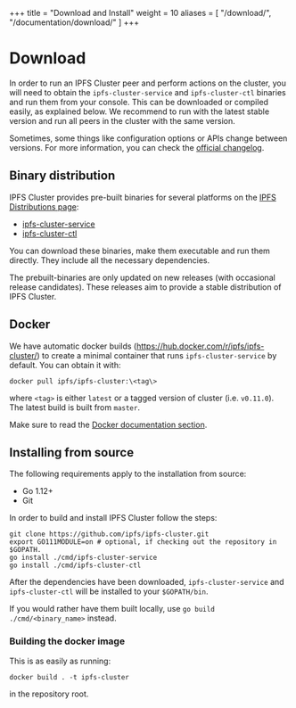 +++
title = "Download and Install"
weight = 10
aliases = [
    "/download/",
    "/documentation/download/"
]
+++

# Download

In order to run an IPFS Cluster peer and perform actions on the cluster, you will need to obtain the `ipfs-cluster-service` and `ipfs-cluster-ctl` binaries and run them from your console. This can be downloaded or compiled easily, as explained below. We recommend to run with the latest stable version and run all peers in the cluster with the same version.

Sometimes, some things like configuration options or APIs change between versions. For more information, you can check the [official
changelog](https://github.com/ipfs/ipfs-cluster/blob/master/CHANGELOG.md).

## Binary distribution

IPFS Cluster provides pre-built binaries for several platforms on the [IPFS Distributions page](https://dist.ipfs.io):

* [ipfs-cluster-service](https://dist.ipfs.io/#ipfs-cluster-service)
* [ipfs-cluster-ctl](https://dist.ipfs.io/#ipfs-cluster-ctl)

You can download these binaries, make them executable and run them directly. They include all the necessary dependencies.

The prebuilt-binaries are only updated on new releases (with occasional release candidates). These releases aim to provide a stable distribution of IPFS Cluster.


## Docker

We have automatic docker builds (https://hub.docker.com/r/ipfs/ipfs-cluster/) to create a minimal container that runs `ipfs-cluster-service` by default. You can obtain it with:

```
docker pull ipfs/ipfs-cluster:\<tag\>
```

where `<tag>` is either `latest` or a tagged version of cluster (i.e. `v0.11.0`). The latest build is built from `master`.

<div class="tipbox tip">Make sure to read the <a href="/documentation/deployment/docker">Docker documentation section</a>.</div>


## Installing from source

The following requirements apply to the installation from source:

* Go 1.12+
* Git

In order to build and install IPFS Cluster follow the steps:

```
git clone https://github.com/ipfs/ipfs-cluster.git
export GO111MODULE=on # optional, if checking out the repository in $GOPATH.
go install ./cmd/ipfs-cluster-service
go install ./cmd/ipfs-cluster-ctl
```

After the dependencies have been downloaded, `ipfs-cluster-service` and `ipfs-cluster-ctl` will be installed to your `$GOPATH/bin`.

If you would rather have them built locally, use `go build ./cmd/<binary_name>` instead.


### Building the docker image

This is as easily as running:

```
docker build . -t ipfs-cluster
```

in the repository root.
